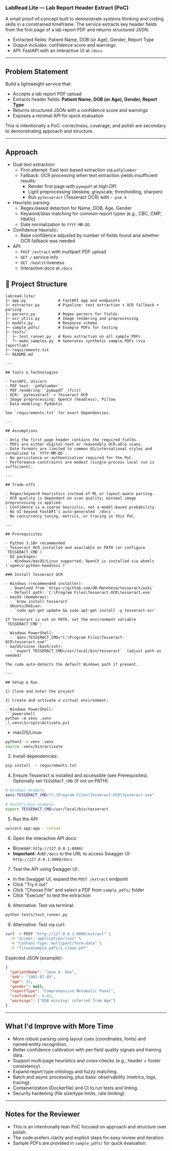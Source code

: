 ### LabRead Lite — Lab Report Header Extract (PoC)

A small proof‑of‑concept built to demonstrate systems thinking and coding skills in a constrained timeframe. The service extracts key header fields from the first page of a lab report PDF and returns structured JSON.

- Extracted fields: Patient Name, DOB (or Age), Gender, Report Type
- Output includes: confidence score and warnings
- API: FastAPI with an interactive UI at `/docs`

---

## Problem Statement

Build a lightweight service that:
- Accepts a lab report PDF upload
- Extracts header fields: **Patient Name, DOB (or Age), Gender, Report Type**
- Returns structured JSON with a confidence score and warnings
- Exposes a minimal API for quick evaluation

This is intentionally a PoC: correctness, coverage, and polish are secondary to demonstrating approach and structure.

---

## Approach

- Dual text extraction:
  - First attempt: Fast text-based extraction via `pdfplumber`
  - Fallback: OCR processing when text extraction yields insufficient results:
    - Render first page with `pymupdf` at high DPI
    - Light preprocessing (deskew, grayscale, thresholding, sharpen)
    - Run `pytesseract` (Tesseract OCR) with `--psm 4`
- Heuristic parsing:
  - Regex‑based detection for Name, DOB, Age, Gender
  - Keyword/alias matching for common report types (e.g., CBC, CMP, HbA1c)
  - Date normalization to `YYYY-MM-DD`
- Confidence heuristic:
  - Base confidence adjusted by number of fields found and whether OCR fallback was needed
- API:
  - `POST /extract` with multipart PDF upload
  - `GET /` service info
  - `GET /health` liveness
  - Interactive docs at `/docs`

## 📂 Project Structure

```text
labread-lite/
├─ app.py              # FastAPI app and endpoints
├─ extractor.py        # Pipeline: text extraction + OCR fallback + parsing
├─ parsers.py          # Regex parsers for fields
├─ ocr_utils.py        # Image rendering and preprocessing
├─ models.py           # Response schema
├─ sample_pdfs/        # Example PDFs for testing
├─ tests/
│  ├─ test_runner.py   # Runs extraction on all sample PDFs
│  └─ make_samples.py  # Generates synthetic sample PDFs (via reportlab)
├─ requirements.txt
└─ README.md

---

## Tools & Technologies

- FastAPI, Uvicorn
- PDF text: `pdfplumber`
- PDF rendering: `pymupdf` (fitz)
- OCR: `pytesseract` + Tesseract OCR
- Image preprocessing: OpenCV (headless), Pillow
- Data modeling: Pydantic

See `requirements.txt` for exact dependencies.

---

## Assumptions

- Only the first page header contains the required fields.
- PDFs are either digital-text or reasonably OCR‑able scans.
- Date formats are limited to common US/international styles and normalized to `YYYY-MM-DD`.
- No persistence or authentication required for the PoC.
- Performance constraints are modest (single‑process local run is sufficient).

---

## Trade‑offs

- Regex/keyword heuristics instead of ML or layout‑aware parsing.
- OCR quality is dependent on scan quality; minimal image preprocessing is applied.
- Confidence is a coarse heuristic, not a model‑based probability.
- No UI beyond FastAPI’s auto‑generated `/docs`.
- No concurrency tuning, metrics, or tracing in this PoC.

---

## Prerequisites

- Python 3.10+ recommended
- Tesseract OCR installed and available on PATH (or configure `TESSERACT_CMD`)
- OS packages:
  - Windows/macOS/Linux supported; OpenCV is installed via wheels (`opencv-python-headless`)

### Install Tesseract OCR

- Windows (recommended installer):
  - Download from `https://github.com/UB-Mannheim/tesseract/wiki`
  - Default path: `C:\Program Files\Tesseract-OCR\tesseract.exe`
- macOS (Homebrew):
  - `brew install tesseract`
- Ubuntu/Debian:
  - `sudo apt-get update && sudo apt-get install -y tesseract-ocr`

If Tesseract is not on PATH, set the environment variable `TESSERACT_CMD`:

- Windows PowerShell:
  - `$env:TESSERACT_CMD="C:\Program Files\Tesseract-OCR\tesseract.exe"`
- macOS/Linux (bash/zsh):
  - `export TESSERACT_CMD=/usr/local/bin/tesseract`  (adjust path as needed)

The code auto-detects the default Windows path if present.

---

## Setup & Run

1) Clone and enter the project

2) Create and activate a virtual environment:

- Windows PowerShell:
```powershell
python -m venv .venv
.\.venv\Scripts\Activate.ps1
```

- macOS/Linux:
```bash
python3 -m venv .venv
source .venv/bin/activate
```

3) Install dependencies:
```bash
pip install -r requirements.txt
```

4) Ensure Tesseract is installed and accessible (see Prerequisites). Optionally set `TESSERACT_CMD` (if not on PATH):
```powershell
# Windows example
$env:TESSERACT_CMD="C:\Program Files\Tesseract-OCR\tesseract.exe"
```
```bash
# macOS/Linux example
export TESSERACT_CMD=/usr/local/bin/tesseract
```

5) Run the API:
```bash
uvicorn app:app --reload
```

6) Open the interactive API docs:
- Browser: `http://127.0.0.1:8000/`
- **Important**: Add `/docs` to the URL to access Swagger UI: `http://127.0.0.1:8000/docs`

7) Test the API using Swagger UI:
- In the Swagger UI, expand the `POST /extract` endpoint
- Click "Try it out"
- Click "Choose File" and select a PDF from `sample_pdfs/` folder
- Click "Execute" to test the extraction

8) Alternative: Test via terminal:
```bash
python tests/test_runner.py
```

9) Alternative: Test via curl:
```bash
curl -X POST "http://127.0.0.1:8000/extract" \
  -H "accept: application/json" \
  -H "Content-Type: multipart/form-data" \
  -F "file=@sample_pdfs/1_clean.pdf"
```

Expected JSON (example):
```json
{
  "patientName": "Jane A. Doe",
  "dob": "1982-07-03",
  "age": 42,
  "gender": null,
  "reportType": "Comprehensive Metabolic Panel",
  "confidence": 0.82,
  "warnings": ["DOB missing; inferred from Age"]
}
```

---

## What I'd Improve with More Time

- More robust parsing using layout cues (coordinates, fonts) and named‑entity recognition.
- Better confidence calibration with per‑field quality signals and training data.
- Support multi‑page heuristics and cross‑checks (e.g., header + footer consistency).
- Expand report type ontology and fuzzy matching.
- Batch and async processing, plus basic observability (metrics, logs, tracing).
- Containerization (Dockerfile) and CI to run tests and linting.
- Security hardening (file size/type limits, rate limiting).

---

## Notes for the Reviewer

- This is an intentionally lean PoC focused on approach and structure over polish.
- The code prefers clarity and explicit steps for easy review and iteration.
- Sample PDFs are provided in `sample_pdfs/` for quick evaluation.
